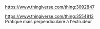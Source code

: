 https://www.thingiverse.com/thing:3092847

https://www.thingiverse.com/thing:3554813  
Pratique mais perpendiculaire à l'extrudeur

